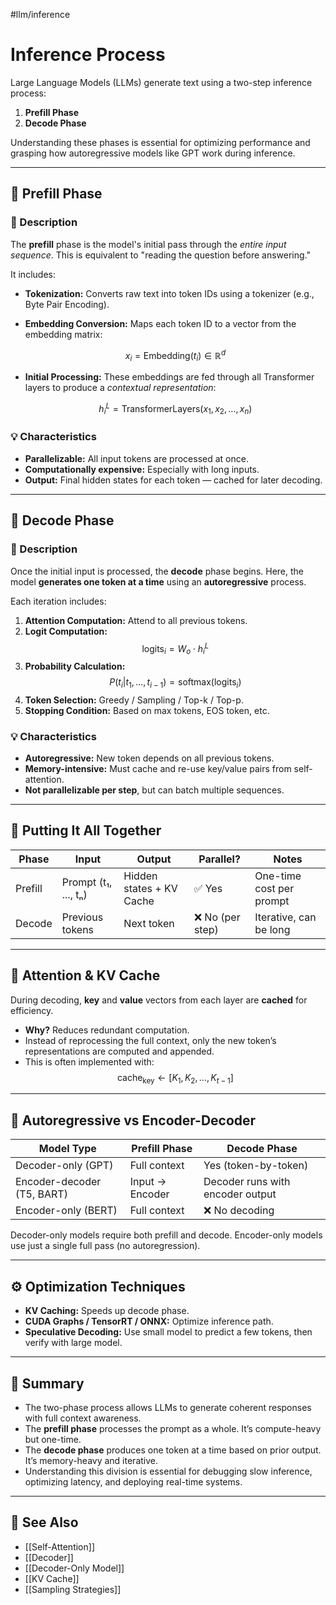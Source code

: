 #llm/inference
# Inference Process
Large Language Models (LLMs) generate text using a two-step inference process:
1. **Prefill Phase**
2. **Decode Phase**

Understanding these phases is essential for optimizing performance and grasping how autoregressive models like GPT work during inference.

---

## 🔹 Prefill Phase

### 📖 Description
The **prefill** phase is the model's initial pass through the *entire input sequence*. This is equivalent to "reading the question before answering."

It includes:

- **Tokenization:** Converts raw text into token IDs using a tokenizer (e.g., Byte Pair Encoding).
- **Embedding Conversion:** Maps each token ID to a vector from the embedding matrix:
  
  $$ x_i = \text{Embedding}(t_i) \in \mathbb{R}^d $$

- **Initial Processing:** These embeddings are fed through all Transformer layers to produce a *contextual representation*:

  $$
  h_i^L = \text{TransformerLayers}(x_1, x_2, \dots, x_n)
  $$

### 💡 Characteristics
- **Parallelizable:** All input tokens are processed at once.
- **Computationally expensive:** Especially with long inputs.
- **Output:** Final hidden states for each token — cached for later decoding.

---

## 🔹 Decode Phase

### 📖 Description
Once the initial input is processed, the **decode** phase begins. Here, the model **generates one token at a time** using an **autoregressive** process.

Each iteration includes:

1. **Attention Computation:** Attend to all previous tokens.
2. **Logit Computation:**
   $$
   \text{logits}_{i} = W_o \cdot h_i^L
   $$
3. **Probability Calculation:**
   $$
   P(t_i | t_1, \dots, t_{i-1}) = \text{softmax}(\text{logits}_i)
   $$
4. **Token Selection:** Greedy / Sampling / Top-k / Top-p.
5. **Stopping Condition:** Based on max tokens, EOS token, etc.

### 💡 Characteristics
- **Autoregressive:** New token depends on all previous tokens.
- **Memory-intensive:** Must cache and re-use key/value pairs from self-attention.
- **Not parallelizable per step**, but can batch multiple sequences.

---

## 🔁 Putting It All Together

| Phase       | Input              | Output                     | Parallel?      | Notes                               |
|-------------|--------------------|-----------------------------|----------------|-------------------------------------|
| Prefill     | Prompt (t₁, ..., tₙ) | Hidden states + KV Cache     | ✅ Yes         | One-time cost per prompt            |
| Decode      | Previous tokens    | Next token                  | ❌ No (per step) | Iterative, can be long              |

---

## 🧠 Attention & KV Cache

During decoding, **key** and **value** vectors from each layer are **cached** for efficiency.

- **Why?** Reduces redundant computation.
- Instead of reprocessing the full context, only the new token’s representations are computed and appended.
- This is often implemented with:
  $$
  \text{cache}_{\text{key}} \leftarrow [K_1, K_2, \dots, K_{t-1}]
  $$

---

## 🧩 Autoregressive vs Encoder-Decoder

| Model Type         | Prefill Phase | Decode Phase |
|--------------------|---------------|--------------|
| Decoder-only (GPT) | Full context  | Yes (token-by-token) |
| Encoder-decoder (T5, BART) | Input → Encoder | Decoder runs with encoder output |
| Encoder-only (BERT) | Full context | ❌ No decoding |

Decoder-only models require both prefill and decode. Encoder-only models use just a single full pass (no autoregression).

---

## ⚙️ Optimization Techniques

- **KV Caching:** Speeds up decode phase.
- **CUDA Graphs / TensorRT / ONNX:** Optimize inference path.
- **Speculative Decoding:** Use small model to predict a few tokens, then verify with large model.

---

## 📌 Summary

- The two-phase process allows LLMs to generate coherent responses with full context awareness.
- The **prefill phase** processes the prompt as a whole. It’s compute-heavy but one-time.
- The **decode phase** produces one token at a time based on prior output. It’s memory-heavy and iterative.
- Understanding this division is essential for debugging slow inference, optimizing latency, and deploying real-time systems.

---
## 🔗 See Also

- [[Self-Attention]]
- [[Decoder]]
- [[Decoder-Only Model]]
- [[KV Cache]]
- [[Sampling Strategies]]
